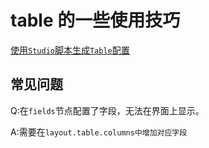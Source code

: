 # table 的一些使用技巧

[使用`Studio`脚本生成`Table`配置](../../../Studio/%E8%87%AA%E5%8A%A8%E7%94%9F%E6%88%90table_form%E5%AE%9A%E4%B9%89%E6%96%87%E4%BB%B6.md)

## 常见问题

Q:在`fields`节点配置了字段，无法在界面上显示。

A:需要在`layout.table.columns中增加对应字段`
